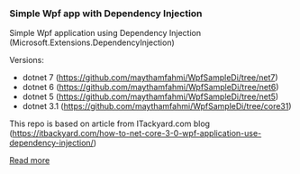 ### Simple Wpf app with Dependency Injection

 Simple Wpf application using Dependency Injection (Microsoft.Extensions.DependencyInjection)
 
 Versions:
 - dotnet 7 (https://github.com/maythamfahmi/WpfSampleDi/tree/net7)
 - dotnet 6 (https://github.com/maythamfahmi/WpfSampleDi/tree/net6)
 - dotnet 5 (https://github.com/maythamfahmi/WpfSampleDi/tree/net5)
 - dotnet 3.1 (https://github.com/maythamfahmi/WpfSampleDi/tree/core31)

This repo is based on article from ITackyard.com blog (https://itbackyard.com/how-to-net-core-3-0-wpf-application-use-dependency-injection/)

<a href="https://itbackyard.com/how-to-net-core-3-0-wpf-application-use-dependency-injection/" target="_blank">Read more</a>
